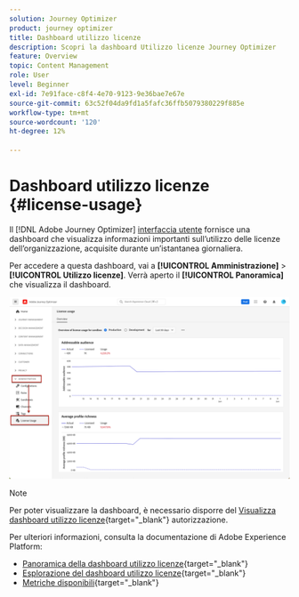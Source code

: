 ```yaml
---
solution: Journey Optimizer
product: journey optimizer
title: Dashboard utilizzo licenze
description: Scopri la dashboard Utilizzo licenze Journey Optimizer
feature: Overview
topic: Content Management
role: User
level: Beginner
exl-id: 7e91face-c8f4-4e70-9123-9e36bae7e67e
source-git-commit: 63c52f04da9fd1a5fafc36ffb5079380229f885e
workflow-type: tm+mt
source-wordcount: '120'
ht-degree: 12%

---
```


# Dashboard utilizzo licenze {#license-usage}

Il [!DNL Adobe Journey Optimizer] [interfaccia utente](../start/user-interface.md) fornisce una dashboard che visualizza informazioni importanti sull’utilizzo delle licenze dell’organizzazione, acquisite durante un’istantanea giornaliera.

Per accedere a questa dashboard, vai a **[!UICONTROL Amministrazione]** > **[!UICONTROL Utilizzo licenze]**. Verrà aperto il **[!UICONTROL Panoramica]** che visualizza il dashboard.

![](assets/license-usage-dashboard.png)

>[!NOTE]
>
>Per poter visualizzare la dashboard, è necessario disporre del [Visualizza dashboard utilizzo licenze](https://experienceleague.adobe.com/docs/experience-platform/dashboards/permissions.html?lang=en#available-permissions){target="_blank"} autorizzazione.

Per ulteriori informazioni, consulta la documentazione di Adobe Experience Platform:

* [Panoramica della dashboard utilizzo licenze](https://experienceleague.adobe.com/docs/experience-platform/dashboards/guides/license-usage.html?lang=it){target="_blank"}
* [Esplorazione del dashboard utilizzo licenze](https://experienceleague.adobe.com/docs/experience-platform/dashboards/guides/license-usage.html#exploring-the-license-usage-dashboard){target="_blank"}
* [Metriche disponibili](https://experienceleague.adobe.com/docs/experience-platform/dashboards/guides/license-usage.html?lang=it#available-metrics){target="_blank"}
